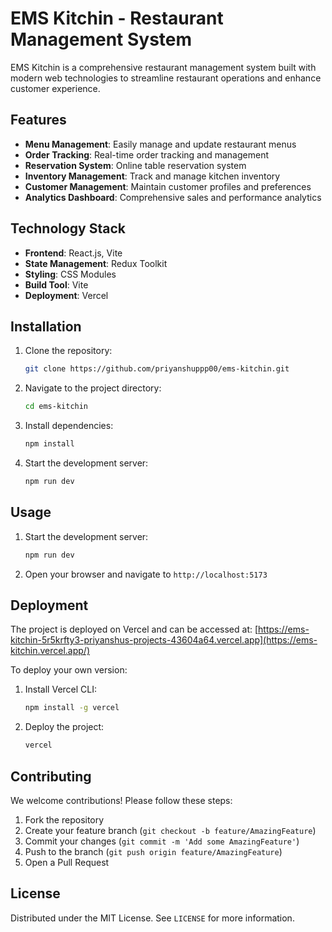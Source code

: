 # EMS Kitchin - Restaurant Management System

EMS Kitchin is a comprehensive restaurant management system built with modern web technologies to streamline restaurant operations and enhance customer experience.

## Features

- **Menu Management**: Easily manage and update restaurant menus
- **Order Tracking**: Real-time order tracking and management
- **Reservation System**: Online table reservation system
- **Inventory Management**: Track and manage kitchen inventory
- **Customer Management**: Maintain customer profiles and preferences
- **Analytics Dashboard**: Comprehensive sales and performance analytics

## Technology Stack

- **Frontend**: React.js, Vite
- **State Management**: Redux Toolkit
- **Styling**: CSS Modules
- **Build Tool**: Vite
- **Deployment**: Vercel

## Installation

1. Clone the repository:
   ```bash
   git clone https://github.com/priyanshuppp00/ems-kitchin.git
   ```
2. Navigate to the project directory:
   ```bash
   cd ems-kitchin
   ```
3. Install dependencies:
   ```bash
   npm install
   ```
4. Start the development server:
   ```bash
   npm run dev
   ```

## Usage

1. Start the development server:
   ```bash
   npm run dev
   ```
2. Open your browser and navigate to `http://localhost:5173`

## Deployment

The project is deployed on Vercel and can be accessed at:
[https://ems-kitchin-5r5krfty3-priyanshus-projects-43604a64.vercel.app](https://ems-kitchin.vercel.app/)

To deploy your own version:
1. Install Vercel CLI:
   ```bash
   npm install -g vercel
   ```
2. Deploy the project:
   ```bash
   vercel
   ```

## Contributing

We welcome contributions! Please follow these steps:

1. Fork the repository
2. Create your feature branch (`git checkout -b feature/AmazingFeature`)
3. Commit your changes (`git commit -m 'Add some AmazingFeature'`)
4. Push to the branch (`git push origin feature/AmazingFeature`)
5. Open a Pull Request

## License

Distributed under the MIT License. See `LICENSE` for more information.
